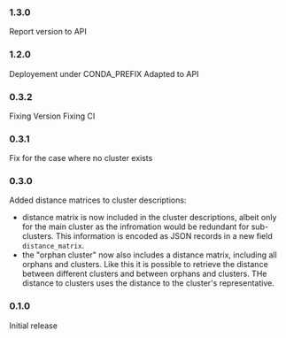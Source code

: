 ### 1.3.0

Report version to API

### 1.2.0

Deployement under CONDA_PREFIX
Adapted to API

### 0.3.2

Fixing Version
Fixing CI

### 0.3.1

Fix for the case where no cluster exists

### 0.3.0

Added distance matrices to cluster descriptions:

- distance matrix is now included in the cluster descriptions, albeit only for the main cluster as the infromation would be redundant for sub-clusters. This information is encoded as JSON records in a new field `distance_matrix`.
- the "orphan cluster" now also includes a distance matrix, including all orphans and clusters. Like this it is possible to retrieve the distance between different clusters and between orphans and clusters. THe distance to clusters uses the distance to the cluster's representative.


### 0.1.0

Initial release

